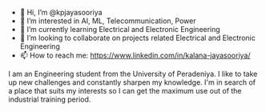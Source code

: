 - 👋 Hi, I’m @kpjayasooriya
- 👀 I’m interested in AI, ML, Telecommunication, Power
- 🌱 I’m currently learning Electrical and Electronic Engineering 
- 💞️ I’m looking to collaborate on projects related Electrical and Electronic Engineering 
- 📫 How to reach me: https://www.linkedin.com/in/kalana-jayasooriya/

I am an Engineering student from the University of Peradeniya. I like to take up new challenges and constantly sharpen my knowledge. 
I'm in search of a place that suits my interests so I can get the maximum use out of the industrial training period. 
